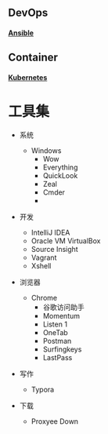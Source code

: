 ## DevOps
#### [Ansible](https://github.com/xue2zeng/cumulative/tree/master/notes/devops/ansible)

## Container
#### [Kubernetes](https://github.com/xue2zeng/cumulative/blob/master/notes/container/kubernetes)

# 工具集

* 系统
  * Windows
    * Wow
    * Everything
    * QuickLook
    * Zeal
    * Cmder
    * 
* 开发
  * IntelliJ IDEA
  * Oracle VM VirtualBox
  * Source Insight 
  * Vagrant
  * Xshell
* 浏览器
  * Chrome
    * 谷歌访问助手
    * Momentum
    * Listen 1
    * OneTab
    * Postman
    * Surfingkeys
    * LastPass

* 写作
  * Typora
* 下载
  * Proxyee Down